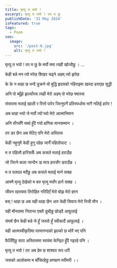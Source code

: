 ```yaml
---
title: मृत्यु त भयो ! 
excerpt: मृत्यु त भयो ! तर म छु
publishDate: '31 May 2024'
isFeatured: true
tags:
  - Poem
seo:
  image:
    src: '/post-6.jpg'
    alt: मृत्यु त भयो ! 
---
```



<!-- title: string;
    publishDate: Date;
    isFeatured: boolean;
    tags: string[];
    excerpt?: string | undefined;
    updatedDate?: Date | undefined;
    seo?: { -->


<!-- ![A person standing at the window](/post-1.jpg) -->


मृत्यु त भयो !
तर म छु
के मर्यो ममा
त्यही खोज्दैछु ।
…

केही बन्ने मन
त्यो मरेछ
शिखर चढ्ने अहम्
त्यो झरेछ

के के न थाहा छ भन्दै
डुक्रने यो बुद्धि
हृदयको गहिराइमा खस्दा
हराएछ सुद्धी

अनि पो
ब्यूँझे झल्याँस्स
त्यही मेरो अहम् पो
मरेछ फ्यास्स

संसारमा मलाई
खाली र रित्तो पारेर
जित्नुपर्ने प्रतिस्पर्धामा
भागै नलिई हारेर !

अब थाहा भयो
जे मर्यो त्यो’थ्यो
मेरो आत्माभिमान

अनि सँगसँगै
व्यर्थ हुँदै गयो
क्षणिक मानसम्मान ।

तर डर छैन
अब मेटिए पनि
मेरो अस्तित्व

केही नहुनुमै
केही हुनु रहेछ
जानेँ पहिलोपल्ट ।

म त पहिल्यै हारिसकेँ
अब कसले
मलाई हराउँछ

जो जित्ने कला जान्दैन
ऊ मात्र
हारसँग डराउँछ ।

म त पलपल मर्दैछु
अब कसले मलाई
मार्न सक्छ

आफ्नै मृत्यु देखेको म
बरु मृत्यु मसँग
हार्न सक्छ ।

जीवन रहस्यमा
तिरोहित गरिदिएँ
मेरो बोझ मेरो ज्ञान

बस् ! थाहा छ अब यही
थाहा छैन अरु केही
सिवाय मेरो भित्री मौन ।

यही मौनतामा
नितान्त एक्लै डुब्दैछु
छोड्दै आफूलाई

संघर्ष छैन केही बन्ने
जे हुँ जस्तो हुँ
स्वीकार्दै आफूलाई ।

यही आत्मस्वीकृतिमा
परमानन्दको झल्को छ
थोरै भए पनि

फैलिँदैछु सारा अस्तित्वमा
स्वयंमा केन्द्रित हुँदै
गइरहे पनि ।

मृत्यु त भयो !
तर अब प्रेम छ
शाश्वत रूप धरी

जसको आलोकमा
म बाँचिरहेछु
क्षणक्षण मरीमरी ।।

